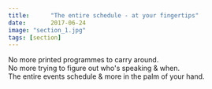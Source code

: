 ```yaml
---
title:      "The entire schedule - at your fingertips"
date:       2017-06-24
image: "section_1.jpg"
tags: [section]
---
```


No more printed programmes to carry around.<br>
No more trying to figure out who's speaking & when.<br>
The entire events schedule & more in the palm of your hand.

